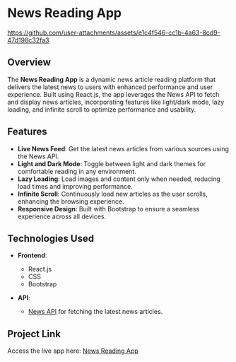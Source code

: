 # News Reading App

https://github.com/user-attachments/assets/e1c4f546-cc1b-4a63-8cd9-47d198c32fa3

## Overview

The **News Reading App** is a dynamic news article reading platform that delivers the latest news to users with enhanced performance and user experience. Built using React.js, the app leverages the News API to fetch and display news articles, incorporating features like light/dark mode, lazy loading, and infinite scroll to optimize performance and usability.

## Features

- **Live News Feed**: Get the latest news articles from various sources using the News API.
- **Light and Dark Mode**: Toggle between light and dark themes for comfortable reading in any environment.
- **Lazy Loading**: Load images and content only when needed, reducing load times and improving performance.
- **Infinite Scroll**: Continuously load new articles as the user scrolls, enhancing the browsing experience.
- **Responsive Design**: Built with Bootstrap to ensure a seamless experience across all devices.

## Technologies Used

- **Frontend**:
  - React.js
  - CSS
  - Bootstrap

- **API**:
  - [News API](https://newsapi.org) for fetching the latest news articles.

## Project Link

Access the live app here: [News Reading App](https://newsdonkey.netlify.app/)
